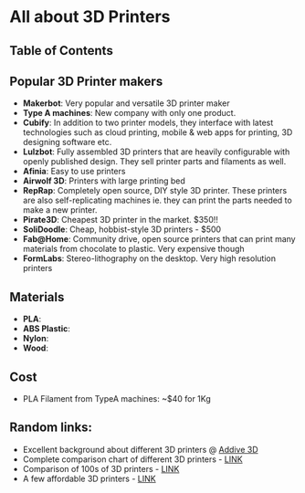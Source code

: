 All about 3D Printers
=====================

Table of Contents
-----------------


## Popular 3D Printer makers
- **Makerbot**: Very popular and versatile 3D printer maker
- **Type A machines**: New company with only one product.
- **Cubify**: In addition to two printer models, they interface with latest technologies such as cloud printing, mobile & web apps for printing, 3D designing software etc.
- **Lulzbot**: Fully assembled 3D printers that are heavily configurable with openly published design. They sell printer parts and filaments as well.
- **Afinia**: Easy to use printers
- **Airwolf 3D**: Printers with large printing bed
- **RepRap**: Completely open source, DIY style 3D printer. These printers are also self-replicating machines ie. they can print the parts needed to make a new printer.
- **Pirate3D**: Cheapest 3D printer in the market. $350!!
- **SoliDoodle**: Cheap, hobbist-style 3D printers - $500
- **Fab@Home**: Community drive, open source printers that can print many materials from chocolate to plastic. Very expensive though
- **FormLabs**: Stereo-lithography on the desktop. Very high resolution printers


## Materials
- **PLA**: 
- **ABS Plastic**: 
- **Nylon**:
- **Wood**:

## Cost
- PLA Filament from TypeA machines: ~$40 for 1Kg


## Random links:
- Excellent background about different 3D printers @ [Addive 3D](http://www.additive3d.com/comp_lks.htm)
- Complete comparison chart of different 3D printers - [LINK](http://www.additive3d.com/3dpr_cht.htm)
- Comparison of 100s of 3D printers - [LINK](http://www.3ders.org/pricecompare/3dprinters/)
- A few affordable 3D printers - [LINK](http://3dprinterhub.com/3d-printer-brands/)
